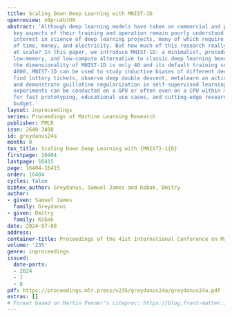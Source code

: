 ```yaml
---
title: Scaling Down Deep Learning with MNIST-1D
openreview: n9pru4bJU9
abstract: 'Although deep learning models have taken on commercial and political relevance,
  key aspects of their training and operation remain poorly understood. This has sparked
  interest in science of deep learning projects, many of which require large amounts
  of time, money, and electricity. But how much of this research really needs to occur
  at scale? In this paper, we introduce MNIST-1D: a minimalist, procedurally generated,
  low-memory, and low-compute alternative to classic deep learning benchmarks. Although
  the dimensionality of MNIST-1D is only 40 and its default training set size only
  4000, MNIST-1D can be used to study inductive biases of different deep architectures,
  find lottery tickets, observe deep double descent, metalearn an activation function,
  and demonstrate guillotine regularization in self-supervised learning. All these
  experiments can be conducted on a GPU or often even on a CPU within minutes, allowing
  for fast prototyping, educational use cases, and cutting-edge research on a low
  budget.'
layout: inproceedings
series: Proceedings of Machine Learning Research
publisher: PMLR
issn: 2640-3498
id: greydanus24a
month: 0
tex_title: Scaling Down Deep Learning with {MNIST}-1{D}
firstpage: 16404
lastpage: 16415
page: 16404-16415
order: 16404
cycles: false
bibtex_author: Greydanus, Samuel James and Kobak, Dmitry
author:
- given: Samuel James
  family: Greydanus
- given: Dmitry
  family: Kobak
date: 2024-07-08
address:
container-title: Proceedings of the 41st International Conference on Machine Learning
volume: '235'
genre: inproceedings
issued:
  date-parts:
  - 2024
  - 7
  - 8
pdf: https://proceedings.mlr.press/v235/greydanus24a/greydanus24a.pdf
extras: []
# Format based on Martin Fenner's citeproc: https://blog.front-matter.io/posts/citeproc-yaml-for-bibliographies/
---
```

